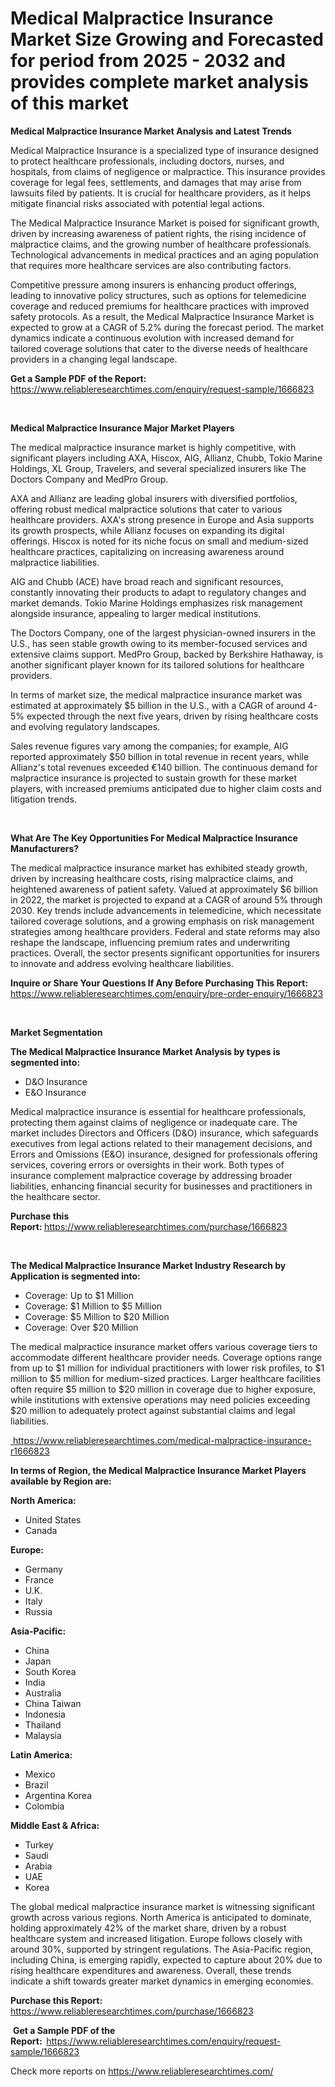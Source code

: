 <p><h1>Medical Malpractice Insurance Market Size Growing and Forecasted for period from 2025 - 2032 and provides complete market analysis of this market</h1></p><p><strong>Medical Malpractice Insurance Market Analysis and Latest Trends</strong></p>
<p><p>Medical Malpractice Insurance is a specialized type of insurance designed to protect healthcare professionals, including doctors, nurses, and hospitals, from claims of negligence or malpractice. This insurance provides coverage for legal fees, settlements, and damages that may arise from lawsuits filed by patients. It is crucial for healthcare providers, as it helps mitigate financial risks associated with potential legal actions.</p><p>The Medical Malpractice Insurance Market is poised for significant growth, driven by increasing awareness of patient rights, the rising incidence of malpractice claims, and the growing number of healthcare professionals. Technological advancements in medical practices and an aging population that requires more healthcare services are also contributing factors. </p><p>Competitive pressure among insurers is enhancing product offerings, leading to innovative policy structures, such as options for telemedicine coverage and reduced premiums for healthcare practices with improved safety protocols. As a result, the Medical Malpractice Insurance Market is expected to grow at a CAGR of 5.2% during the forecast period. The market dynamics indicate a continuous evolution with increased demand for tailored coverage solutions that cater to the diverse needs of healthcare providers in a changing legal landscape.</p></p>
<p><strong>Get a Sample PDF of the Report:&nbsp;</strong> <a href="https://www.reliableresearchtimes.com/enquiry/request-sample/1666823?utm_campaign=3016&utm_medium=2&utm_source=Github&utm_content=ia&utm_term=06032025&utm_id=medical-malpractice-insurance">https://www.reliableresearchtimes.com/enquiry/request-sample/1666823</a></p>
<p>&nbsp;</p>
<p><strong>Medical Malpractice Insurance Major Market Players</strong></p>
<p><p>The medical malpractice insurance market is highly competitive, with significant players including AXA, Hiscox, AIG, Allianz, Chubb, Tokio Marine Holdings, XL Group, Travelers, and several specialized insurers like The Doctors Company and MedPro Group. </p><p>AXA and Allianz are leading global insurers with diversified portfolios, offering robust medical malpractice solutions that cater to various healthcare providers. AXA's strong presence in Europe and Asia supports its growth prospects, while Allianz focuses on expanding its digital offerings. Hiscox is noted for its niche focus on small and medium-sized healthcare practices, capitalizing on increasing awareness around malpractice liabilities.</p><p>AIG and Chubb (ACE) have broad reach and significant resources, constantly innovating their products to adapt to regulatory changes and market demands. Tokio Marine Holdings emphasizes risk management alongside insurance, appealing to larger medical institutions. </p><p>The Doctors Company, one of the largest physician-owned insurers in the U.S., has seen stable growth owing to its member-focused services and extensive claims support. MedPro Group, backed by Berkshire Hathaway, is another significant player known for its tailored solutions for healthcare providers.</p><p>In terms of market size, the medical malpractice insurance market was estimated at approximately $5 billion in the U.S., with a CAGR of around 4-5% expected through the next five years, driven by rising healthcare costs and evolving regulatory landscapes.</p><p>Sales revenue figures vary among the companies; for example, AIG reported approximately $50 billion in total revenue in recent years, while Allianz's total revenues exceeded €140 billion. The continuous demand for malpractice insurance is projected to sustain growth for these market players, with increased premiums anticipated due to higher claim costs and litigation trends.</p></p>
<p>&nbsp;</p>
<p><strong>What Are The Key Opportunities For Medical Malpractice Insurance Manufacturers?</strong></p>
<p><p>The medical malpractice insurance market has exhibited steady growth, driven by increasing healthcare costs, rising malpractice claims, and heightened awareness of patient safety. Valued at approximately $6 billion in 2022, the market is projected to expand at a CAGR of around 5% through 2030. Key trends include advancements in telemedicine, which necessitate tailored coverage solutions, and a growing emphasis on risk management strategies among healthcare providers. Federal and state reforms may also reshape the landscape, influencing premium rates and underwriting practices. Overall, the sector presents significant opportunities for insurers to innovate and address evolving healthcare liabilities.</p></p>
<p><strong>Inquire or Share Your Questions If Any Before Purchasing This Report:</strong> <a href="https://www.reliableresearchtimes.com/enquiry/pre-order-enquiry/1666823?utm_campaign=3016&utm_medium=2&utm_source=Github&utm_content=ia&utm_term=06032025&utm_id=medical-malpractice-insurance">https://www.reliableresearchtimes.com/enquiry/pre-order-enquiry/1666823</a></p>
<p>&nbsp;</p>
<p><strong>Market Segmentation</strong></p>
<p><strong>The Medical Malpractice Insurance Market Analysis by types is segmented into:</strong></p>
<p><ul><li>D&O Insurance</li><li>E&O Insurance</li></ul></p>
<p><p>Medical malpractice insurance is essential for healthcare professionals, protecting them against claims of negligence or inadequate care. The market includes Directors and Officers (D&O) insurance, which safeguards executives from legal actions related to their management decisions, and Errors and Omissions (E&O) insurance, designed for professionals offering services, covering errors or oversights in their work. Both types of insurance complement malpractice coverage by addressing broader liabilities, enhancing financial security for businesses and practitioners in the healthcare sector.</p></p>
<p><strong>Purchase this Report:&nbsp;</strong><a href="https://www.reliableresearchtimes.com/purchase/1666823?utm_campaign=3016&utm_medium=2&utm_source=Github&utm_content=ia&utm_term=06032025&utm_id=medical-malpractice-insurance">https://www.reliableresearchtimes.com/purchase/1666823</a></p>
<p>&nbsp;</p>
<p><strong>The Medical Malpractice Insurance Market Industry Research by Application is segmented into:</strong></p>
<p><ul><li>Coverage: Up to $1 Million</li><li>Coverage: $1 Million to $5 Million</li><li>Coverage: $5 Million to $20 Million</li><li>Coverage: Over $20 Million</li></ul></p>
<p><p>The medical malpractice insurance market offers various coverage tiers to accommodate different healthcare provider needs. Coverage options range from up to $1 million for individual practitioners with lower risk profiles, to $1 million to $5 million for medium-sized practices. Larger healthcare facilities often require $5 million to $20 million in coverage due to higher exposure, while institutions with extensive operations may need policies exceeding $20 million to adequately protect against substantial claims and legal liabilities.</p></p>
<p><a href="https://www.reliableresearchtimes.com/medical-malpractice-insurance-r1666823?utm_campaign=3016&utm_medium=2&utm_source=Github&utm_content=ia&utm_term=06032025&utm_id=medical-malpractice-insurance">&nbsp;https://www.reliableresearchtimes.com/medical-malpractice-insurance-r1666823</a></p>
<p><strong>In terms of Region, the Medical Malpractice Insurance Market Players available by Region are:</strong></p>
<p>
    <p> <strong> North America: </strong>
        <ul>
            <li>United States</li>
            <li>Canada</li>
        </ul>
        </p> 
    <p> <strong> Europe: </strong>
        <ul>
            <li>Germany</li>
            <li>France</li>
            <li>U.K.</li>
            <li>Italy</li>
            <li>Russia</li>
        </ul>
        </p> 
    <p> <strong> Asia-Pacific: </strong>
        <ul>
            <li>China</li>
            <li>Japan</li>
            <li>South Korea</li>
            <li>India</li>
            <li>Australia</li>
            <li>China Taiwan</li>
            <li>Indonesia</li>
            <li>Thailand</li>
            <li>Malaysia</li>
        </ul>
        </p> 
    <p> <strong> Latin America: </strong>
        <ul>
            <li>Mexico</li>
            <li>Brazil</li>
            <li>Argentina Korea</li>
            <li>Colombia</li>
        </ul>
        </p> 
    <p> <strong> Middle East & Africa: </strong>
        <ul>
            <li>Turkey</li>
            <li>Saudi</li>
            <li>Arabia</li>
            <li>UAE</li>
            <li>Korea</li>
        </ul>
    </p>
    </p>
<p><p>The global medical malpractice insurance market is witnessing significant growth across various regions. North America is anticipated to dominate, holding approximately 42% of the market share, driven by a robust healthcare system and increased litigation. Europe follows closely with around 30%, supported by stringent regulations. The Asia-Pacific region, including China, is emerging rapidly, expected to capture about 20% due to rising healthcare expenditures and awareness. Overall, these trends indicate a shift towards greater market dynamics in emerging economies.</p></p>
<p><strong>Purchase this Report: </strong><a href="https://www.reliableresearchtimes.com/purchase/1666823?utm_campaign=3016&utm_medium=2&utm_source=Github&utm_content=ia&utm_term=06032025&utm_id=medical-malpractice-insurance">https://www.reliableresearchtimes.com/purchase/1666823</a></p>
<p>&nbsp;<strong>Get a Sample PDF of the Report:&nbsp;&nbsp;</strong><a href="https://www.reliableresearchtimes.com/enquiry/request-sample/1666823?utm_campaign=3016&utm_medium=2&utm_source=Github&utm_content=ia&utm_term=06032025&utm_id=medical-malpractice-insurance">https://www.reliableresearchtimes.com/enquiry/request-sample/1666823</a></p>
<p><strong></strong></p>
<p>Check more reports on <a href="https://www.reliableresearchtimes.com/?utm_campaign=3016&utm_medium=2&utm_source=Github&utm_content=ia&utm_term=06032025&utm_id=medical-malpractice-insurance">https://www.reliableresearchtimes.com/</a></p>